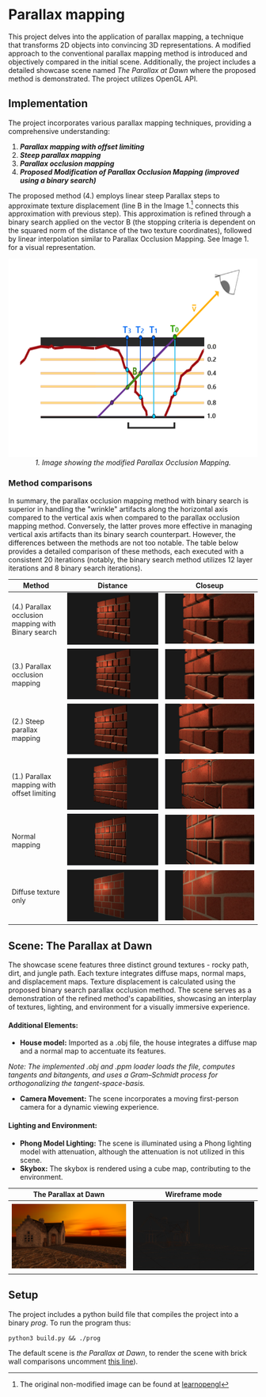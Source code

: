# Parallax mapping
 
This project delves into the application of parallax mapping, a technique that transforms 2D objects into convincing 3D representations. A modified approach to the conventional parallax mapping method is introduced and objectively compared in the initial scene. Additionally, the project includes a detailed showcase scene named *The Parallax at Dawn* where the proposed method is demonstrated. The project utilizes OpenGL API.

## Implementation
The project incorporates various parallax mapping techniques, providing a comprehensive understanding:

 1. ***Parallax mapping with offset limiting***
 2. ***Steep parallax mapping***
 3. ***Parallax occlusion mapping***
 4. ***Proposed Modification of Parallax Occlusion Mapping (improved using a binary search)***

The proposed method (4.) employs linear steep Parallax steps to approximate texture displacement (line B in the Image 1.[^1] connects this approximation with previous step). This approximation is refined through a binary search applied on the vector B (the stopping criteria is dependent on the squared norm of the distance of the two texture coordinates), followed by linear interpolation similar to Parallax Occlusion Mapping. See Image 1. for a visual representation.

<p align="center">
  <img src="results/BinarySearch.png" alt="Alternate Text" width="600" 
     height="400">
  <br>
  <em>1. Image showing the modified Parallax Occlusion Mapping.</em>
</p>

[^1]: The original non-modified image can be found at [learnopengl](https://learnopengl.com/img/advanced-lighting/parallax_mapping_steep_parallax_mapping_diagram.png)


### Method comparisons

In summary, the parallax occlusion mapping method with binary search is superior in handling the "wrinkle" artifacts along the horizontal axis compared to the vertical axis when compared to the parallax occlusion mapping method. Conversely, the latter proves more effective in managing vertical axis artifacts than its binary search counterpart. However, the differences between the methods are not too notable. The table below provides a detailed comparison of these methods, each executed with a consistent 20 iterations (notably, the binary search method utilizes 12 layer iterations and 8 binary search iterations).

| Method               | Distance               | Closeup               |
| ---------------------- | ---------------------- | ---------------------- |
| (4.) Parallax occlusion mapping with Binary search                | ![v1](results/brickWall/binary1.png) | ![v2](results/brickWall/binary2.png) |
| (3.) Parallax occlusion mapping| ![v1](results/brickWall/occlusion1.png) | ![v2](results/brickWall/occlusion2.png) |
| (2.) Steep parallax mapping| ![v1](results/brickWall/steep1.png) | ![v2](results/brickWall/steep2.png) |
| (1.) Parallax mapping with offset limiting| ![v1](results/brickWall/offset1.png) | ![v2](results/brickWall/offset2.png) |
| Normal mapping| ![v1](results/brickWall/normal.png) | ![v1](results/brickWall/normal2.png) |
| Diffuse texture only| ![v1](results/brickWall/diffuse.png) | ![v1](results/brickWall/diffuse2.png) |



## Scene: The Parallax at Dawn

The showcase scene features three distinct ground textures - rocky path, dirt, and jungle path. Each texture integrates diffuse maps, normal maps, and displacement maps. Texture displacement is calculated using the proposed binary search parallax occlusion method. The scene serves as a demonstration of the refined method's capabilities, showcasing an interplay of textures, lighting, and environment for a visually immersive experience.

#### Additional Elements:
 * **House model:** Imported as a .obj file, the house integrates a diffuse map and a normal map to accentuate its features.
 
 *Note: The implemented .obj and .ppm loader loads the file, computes tangents and bitangents, and uses a Gram–Schmidt process for orthogonalizing the tangent-space-basis.*
 * **Camera Movement:** The scene incorporates a moving first-person camera for a dynamic viewing experience.

#### Lighting and Environment:

 * **Phong Model Lighting:** The scene is illuminated using a Phong lighting model with attenuation, although the attenuation is not utilized in this scene.
 * **Skybox:** The skybox is rendered using a cube map, contributing to the environment.

| The Parallax at Dawn               | Wireframe mode               |
| ---------------------- | ---------------------- |
| ![v1](results/ParallaxAtDawn.png) | ![v2](results/ParallaxAtDawn_wireframe.png)
## Setup

The project includes a python build file that compiles the project into a binary *prog*. To run the program thus:
```
python3 build.py && ./prog
```

The default scene is *the Parallax at Dawn*, to render the scene with brick wall comparisons uncomment [this line](https://github.com/bosakad/Parallax_Mapping/blob/3ebf91773ee46b476eb435bd8be9ed2d236ecfe9/src/main.cpp#L248)).
